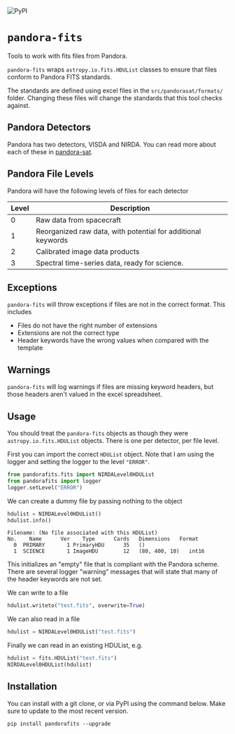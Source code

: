 ![PyPI](https://img.shields.io/pypi/v/pandorafits)

# `pandora-fits`

Tools to work with fits files from Pandora.

`pandora-fits` wraps `astropy.io.fits.HDUList` classes to ensure that files conform to Pandora FITS standards.

The standards are defined using excel files in the `src/pandorasat/formats/` folder. Changing these files will change the standards that this tool checks against.

## Pandora Detectors

Pandora has two detectors, VISDA and NIRDA. You can read more about each of these in [pandora-sat](https://github.com/PandoraMission/pandora-sat/tree/main).

## Pandora File Levels

Pandora will have the following levels of files for each detector

| Level | Description                                                  |
|-------|--------------------------------------------------------------|
| 0     | Raw data from spacecraft                                     |
| 1     | Reorganized raw data, with potential for additional keywords |
| 2     | Calibrated image data products                               |
| 3     | Spectral time-series data, ready for science.                |

## Exceptions

`pandora-fits` will throw exceptions if files are not in the correct format. This includes

- Files do not have the right number of extensions
- Extensions are not the correct type
- Header keywords have the wrong values when compared with the template

## Warnings

`pandora-fits` will log warnings if files are missing keyword headers, but those headers aren't valued in the excel spreadsheet.

## Usage

You should treat the `pandora-fits` objects as though they were `astropy.io.fits.HDUList` objects. There is one per detector, per file level.

First you can import the correct `HDUList` object. Note that I am using the logger and setting the logger to the level `"ERROR"`.

```python
from pandorafits.fits import NIRDALevel0HDUList
from pandorafits import logger
logger.setLevel("ERROR")
```

We can create a dummy file by passing nothing to the object

```python
hdulist = NIRDALevel0HDUList()
hdulist.info()
```

    Filename: (No file associated with this HDUList)
    No.    Name      Ver    Type      Cards   Dimensions   Format
      0  PRIMARY       1 PrimaryHDU      35   ()      
      1  SCIENCE       1 ImageHDU        12   (80, 400, 10)   int16   

This initializes an "empty" file that is compliant with the Pandora scheme. There are several logger "warning" messages that will state that many of the header keywords are not set.

We can write to a file

```python
hdulist.writeto("test.fits", overwrite=True)
```

We can also read in a file

```python
hdulist = NIRDALevel0HDUList("test.fits")
```

Finally we can read in an existing HDUList, e.g.

```python
hdulist = fits.HDUList("test.fits")
NIRDALevel0HDUList(hdulist)
```

## Installation

You can install with a git clone, or via PyPI using the command below. Make sure to update to the most recent version.

```
pip install pandorafits --upgrade
```
